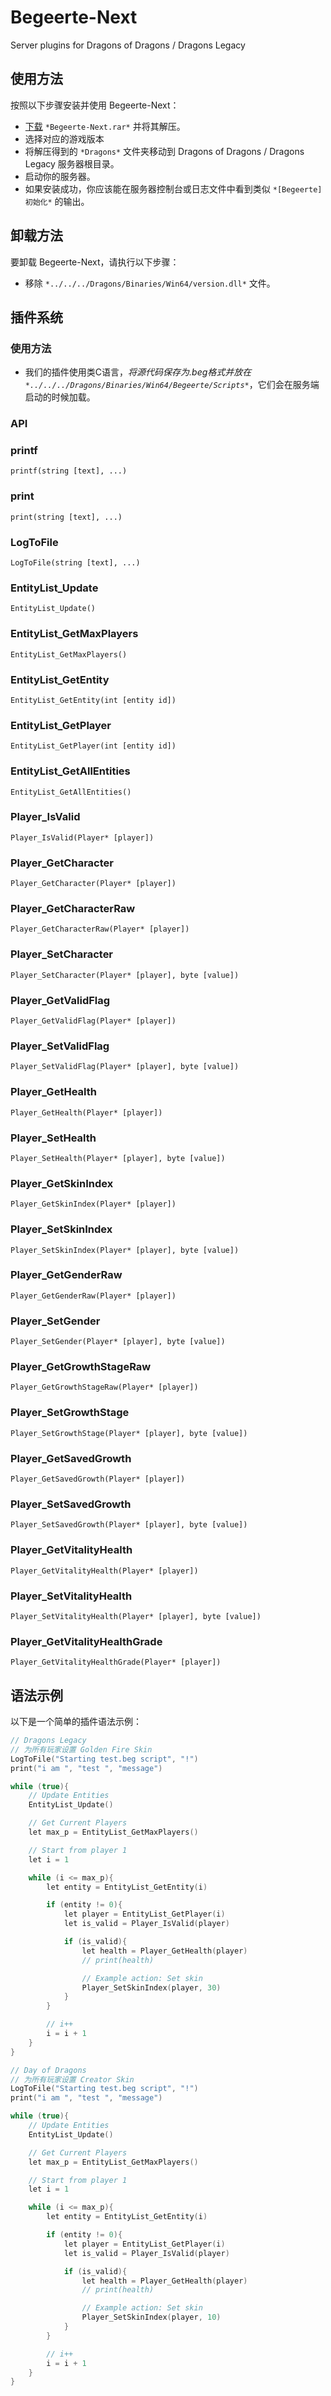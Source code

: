 # Begeerte-Next

Server plugins for Dragons of Dragons / Dragons Legacy

## 使用方法

按照以下步骤安装并使用 Begeerte-Next：

* [下载](https://github.com/zetsr/Begeerte-Next/releases) `*Begeerte-Next.rar*` 并将其解压。
* 选择对应的游戏版本
* 将解压得到的 `*Dragons*` 文件夹移动到 Dragons of Dragons / Dragons Legacy 服务器根目录。
* 启动你的服务器。
* 如果安装成功，你应该能在服务器控制台或日志文件中看到类似 `*[Begeerte] 初始化*` 的输出。

## 卸载方法

要卸载 Begeerte-Next，请执行以下步骤：

* 移除 `*../../../Dragons/Binaries/Win64/version.dll*` 文件。

## 插件系统

### 使用方法

* 我们的插件使用类C语言，*将源代码保存为.beg格式并放在 `*../../../Dragons/Binaries/Win64/Begeerte/Scripts*`*，它们会在服务端启动的时候加载。

### API

### printf
```
printf(string [text], ...)
```

### print
```
print(string [text], ...)
```

### LogToFile
```
LogToFile(string [text], ...)
```

### EntityList_Update
```
EntityList_Update()
```

### EntityList_GetMaxPlayers
```
EntityList_GetMaxPlayers()
```

### EntityList_GetEntity
```
EntityList_GetEntity(int [entity id])
```

### EntityList_GetPlayer
```
EntityList_GetPlayer(int [entity id])
```

### EntityList_GetAllEntities
```
EntityList_GetAllEntities()
```

### Player_IsValid
```
Player_IsValid(Player* [player])
```

### Player_GetCharacter
```
Player_GetCharacter(Player* [player])
```

### Player_GetCharacterRaw
```
Player_GetCharacterRaw(Player* [player])
```

### Player_SetCharacter
```
Player_SetCharacter(Player* [player], byte [value])
```

### Player_GetValidFlag
```
Player_GetValidFlag(Player* [player])
```

### Player_SetValidFlag
```
Player_SetValidFlag(Player* [player], byte [value])
```

### Player_GetHealth
```
Player_GetHealth(Player* [player])
```

### Player_SetHealth
```
Player_SetHealth(Player* [player], byte [value])
```

### Player_GetSkinIndex
```
Player_GetSkinIndex(Player* [player])
```

### Player_SetSkinIndex
```
Player_SetSkinIndex(Player* [player], byte [value])
```

### Player_GetGenderRaw
```
Player_GetGenderRaw(Player* [player])
```

### Player_SetGender
```
Player_SetGender(Player* [player], byte [value])
```

### Player_GetGrowthStageRaw
```
Player_GetGrowthStageRaw(Player* [player])
```

### Player_SetGrowthStage
```
Player_SetGrowthStage(Player* [player], byte [value])
```

### Player_GetSavedGrowth
```
Player_GetSavedGrowth(Player* [player])
```

### Player_SetSavedGrowth
```
Player_SetSavedGrowth(Player* [player], byte [value])
```

### Player_GetVitalityHealth
```
Player_GetVitalityHealth(Player* [player])
```

### Player_SetVitalityHealth
```
Player_SetVitalityHealth(Player* [player], byte [value])
```

### Player_GetVitalityHealthGrade
```
Player_GetVitalityHealthGrade(Player* [player])
```

## 语法示例

以下是一个简单的插件语法示例：

```c
// Dragons Legacy
// 为所有玩家设置 Golden Fire Skin
LogToFile("Starting test.beg script", "!")
print("i am ", "test ", "message")

while (true){
    // Update Entities
    EntityList_Update()

    // Get Current Players
    let max_p = EntityList_GetMaxPlayers()

    // Start from player 1
    let i = 1

    while (i <= max_p){
        let entity = EntityList_GetEntity(i)

        if (entity != 0){
            let player = EntityList_GetPlayer(i)
            let is_valid = Player_IsValid(player)

            if (is_valid){
                let health = Player_GetHealth(player)
                // print(health)

                // Example action: Set skin
                Player_SetSkinIndex(player, 30)
            }
        }

        // i++
        i = i + 1
    }
}
```

```c
// Day of Dragons
// 为所有玩家设置 Creator Skin
LogToFile("Starting test.beg script", "!")
print("i am ", "test ", "message")

while (true){
    // Update Entities
    EntityList_Update()

    // Get Current Players
    let max_p = EntityList_GetMaxPlayers()

    // Start from player 1
    let i = 1

    while (i <= max_p){
        let entity = EntityList_GetEntity(i)

        if (entity != 0){
            let player = EntityList_GetPlayer(i)
            let is_valid = Player_IsValid(player)

            if (is_valid){
                let health = Player_GetHealth(player)
                // print(health)

                // Example action: Set skin
                Player_SetSkinIndex(player, 10)
            }
        }

        // i++
        i = i + 1
    }
}
```
